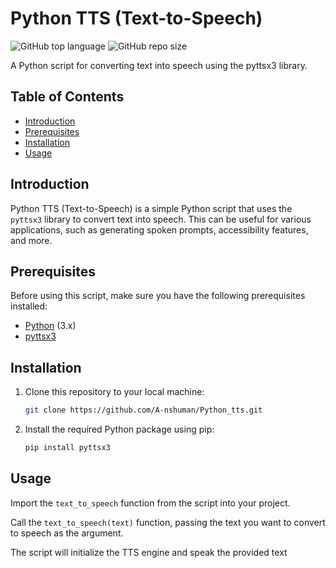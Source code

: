 # Python TTS (Text-to-Speech)

![GitHub top language](https://img.shields.io/github/languages/top/A-nshuman/Python_tts)
![GitHub repo size](https://img.shields.io/github/repo-size/A-nshuman/Python_tts?color=yellow)

A Python script for converting text into speech using the pyttsx3 library.

## Table of Contents
- [Introduction](#introduction)
- [Prerequisites](#prerequisites)
- [Installation](#installation)
- [Usage](#usage)

## Introduction
Python TTS (Text-to-Speech) is a simple Python script that uses the `pyttsx3` library to convert text into speech. This can be useful for various applications, such as generating spoken prompts, accessibility features, and more.

## Prerequisites
Before using this script, make sure you have the following prerequisites installed:
- [Python](https://www.python.org/) (3.x)
- [pyttsx3](https://pypi.org/project/pyttsx3/)

## Installation
1. Clone this repository to your local machine:
   ```bash
   git clone https://github.com/A-nshuman/Python_tts.git

2. Install the required Python package using pip:
   ```bash
   pip install pyttsx3

## Usage
Import the `text_to_speech` function from the script into your project.

Call the `text_to_speech(text)` function, passing the text you want to convert to speech as the argument.

The script will initialize the TTS engine and speak the provided text
